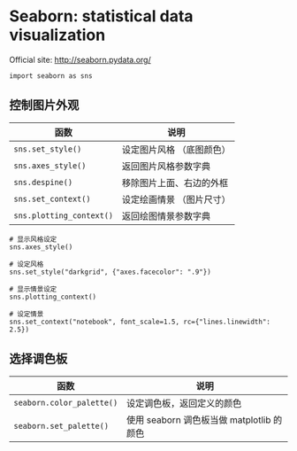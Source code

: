 # Seaborn: statistical data visualization

Official site: http://seaborn.pydata.org/

```
import seaborn as sns
```

## 控制图片外观

函数 | 说明
---|---
`sns.set_style()` | 设定图片风格 （底图颜色）
`sns.axes_style()` | 返回图片风格参数字典
`sns.despine()` | 移除图片上面、右边的外框
`sns.set_context()` | 设定绘画情景 （图片尺寸）
`sns.plotting_context()` | 返回绘图情景参数字典


```
# 显示风格设定
sns.axes_style()

# 设定风格
sns.set_style("darkgrid", {"axes.facecolor": ".9"})
```

```
# 显示情景设定
sns.plotting_context()

# 设定情景
sns.set_context("notebook", font_scale=1.5, rc={"lines.linewidth": 2.5})
```

## 选择调色板

函数 | 说明
---|---
`seaborn.color_palette()` | 设定调色板，返回定义的颜色
`seaborn.set_palette()` | 使用 seaborn 调色板当做 matplotlib 的颜色


